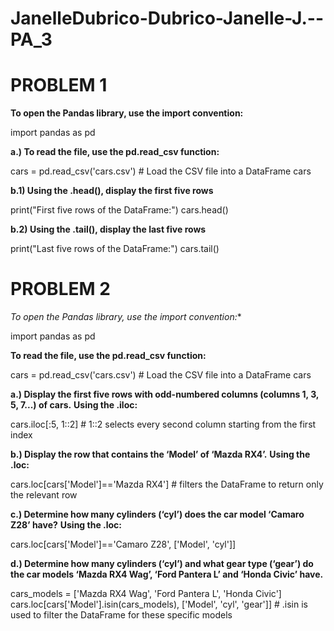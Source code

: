 # JanelleDubrico-Dubrico-Janelle-J.--PA_3

# PROBLEM 1

  **To open the Pandas library, use the import convention:**
  
  import pandas as pd

  **a.) To read the file, use the pd.read_csv function:**
  
  cars = pd.read_csv('cars.csv') # Load the CSV file into a DataFrame
  cars

 **b.1) Using the .head(), display the first five rows**
 
 print("First five rows of the DataFrame:")
 cars.head()

 **b.2) Using the .tail(), display the last five rows**
 
 print("Last five rows of the DataFrame:")
 cars.tail()


# PROBLEM 2

  *To open the Pandas library, use the import convention:**
  
  import pandas as pd

  **To read the file, use the pd.read_csv function:**
  
  cars = pd.read_csv('cars.csv') # Load the CSV file into a DataFrame
  cars

  **a.) Display the first five rows with odd-numbered columns (columns 1, 3, 5, 7...) of cars.**
  **Using the .iloc:** 
  
  cars.iloc[:5, 1::2] # 1::2 selects every second column starting from the first index

  **b.) Display the row that contains the ‘Model’ of ‘Mazda RX4’.**
  **Using the .loc:**
  
  cars.loc[cars['Model']=='Mazda RX4'] # filters the DataFrame to return only the relevant row

  **c.) Determine how many cylinders (‘cyl’) does the car model ‘Camaro Z28’ have?**
  **Using the .loc:**
  
  cars.loc[cars['Model']=='Camaro Z28', ['Model', 'cyl']]

  **d.) Determine how many cylinders (‘cyl’) and what gear type (‘gear’) do the car models ‘Mazda RX4 Wag’, ‘Ford Pantera L’ and ‘Honda Civic’ have.**
  
  cars_models = ['Mazda RX4 Wag',
                'Ford Pantera L',
                'Honda Civic']
  cars.loc[cars['Model'].isin(cars_models), ['Model', 'cyl', 'gear']] # .isin is used to filter the DataFrame for these specific models
